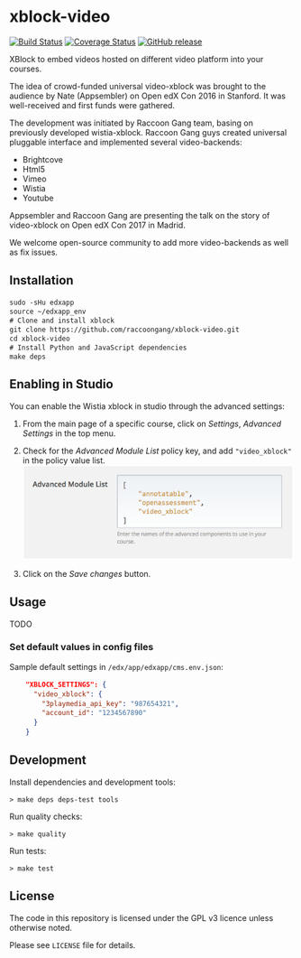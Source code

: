 # xblock-video

[![Build Status](https://img.shields.io/travis/raccoongang/xblock-video/dev.svg)](https://travis-ci.org/raccoongang/xblock-video)
[![Coverage Status](https://img.shields.io/codecov/c/github/raccoongang/xblock-video/dev.svg)](https://codecov.io/gh/raccoongang/xblock-video)
[![GitHub release](https://img.shields.io/github/release/raccoongang/xblock-video.svg)](https://github.com/raccoongang/xblock-video/releases)

XBlock to embed videos hosted on different video platform into your courses.

The idea of crowd-funded universal video-xblock was brought to the
audience by Nate (Appsembler) on Open edX Con 2016 in Stanford.
It was well-received and first funds were gathered.

The development was initiated  by Raccoon Gang team, basing on
previously developed wistia-xblock. Raccoon Gang guys created universal
pluggable interface and implemented several video-backends:

- Brightcove
- Html5
- Vimeo
- Wistia
- Youtube

Appsembler and Raccoon Gang are presenting the talk on the story of
video-xblock on Open edX Con 2017 in Madrid.

We welcome open-source community to add more video-backends as well as
fix issues.

## Installation

```shell
sudo -sHu edxapp
source ~/edxapp_env
# Clone and install xblock
git clone https://github.com/raccoongang/xblock-video.git
cd xblock-video
# Install Python and JavaScript dependencies
make deps
```

## Enabling in Studio

You can enable the Wistia xblock in studio through the advanced
settings:

1. From the main page of a specific course, click on *Settings*,
   *Advanced Settings* in the top menu.
1. Check for the *Advanced Module List* policy key, and add
   `"video_xblock"` in the policy value list.
   ![Advanced Module List](doc/img/advanced_settings.png)

1. Click on the *Save changes* button.

## Usage

TODO

### Set default values in config files

Sample default settings in `/edx/app/edxapp/cms.env.json`:

```json
    "XBLOCK_SETTINGS": {
      "video_xblock": {
        "3playmedia_api_key": "987654321",
        "account_id": "1234567890"
      }
    }
```

## Development

Install dependencies and development tools:

```shell
> make deps deps-test tools
```

Run quality checks:

```shell
> make quality
```

Run tests:

```shell
> make test
```

## License

The code in this repository is licensed under the GPL v3 licence unless
otherwise noted.

Please see `LICENSE` file for details.

